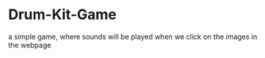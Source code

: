 # Drum-Kit-Game
a simple game, where sounds will be played when we click on the images in the webpage
